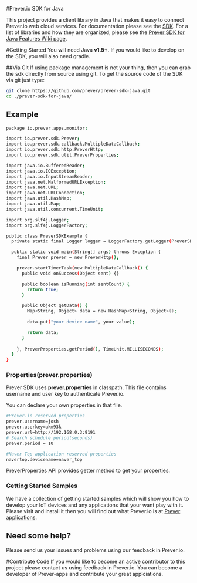 #Prever.io SDK for Java

This project provides a client library in Java that makes it easy to connect Prever.io web cloud services. For documentation please see the <a href="http://prever.io/public/pa/sdk.html" target="_blank">SDK</a>. For a list of libraries and how they are organized, please see the <a href="https://github.com/prever/prever-sdk-java/wiki/Prever-SDK-for-Java-Features" target="_blank">Prever SDK for Java Features Wiki page</a>.

#Getting Started
You will need Java **v1.5+**. If you would like to develop on the SDK, you will also need gradle.

##Via Git
If using package management is not your thing, then you can grab the sdk directly from source using git. To get the source code of the SDK via git just type:
```bash
git clone https://github.com/prever/prever-sdk-java.git
cd ./prever-sdk-for-java/
```

## Example
```bash
package io.prever.apps.monitor;

import io.prever.sdk.Prever;
import io.prever.sdk.callback.MultipleDataCallback;
import io.prever.sdk.http.PreverHttp;
import io.prever.sdk.util.PreverProperties;

import java.io.BufferedReader;
import java.io.IOException;
import java.io.InputStreamReader;
import java.net.MalformedURLException;
import java.net.URL;
import java.net.URLConnection;
import java.util.HashMap;
import java.util.Map;
import java.util.concurrent.TimeUnit;

import org.slf4j.Logger;
import org.slf4j.LoggerFactory;

public class PreverSDKExample {
  private static final Logger logger = LoggerFactory.getLogger(PreverSDKExample.class);

  public static void main(String[] args) throws Exception {
    final Prever prever = new PreverHttp();

    prever.startTimerTask(new MultipleDataCallback() {
      public void onSuccess(Object sent) {}

      public boolean isRunning(int sentCount) {
        return true;
      }

      public Object getData() {
        Map<String, Object> data = new HashMap<String, Object>();
        
        data.put("your device name", your value);

        return data;
      }
      
    }, PreverProperties.getPeriod(), TimeUnit.MILLISECONDS);
  }
}
```

### Properties(prever.properties)
Prever SDK uses **prever.properties** in classpath. This file contains username and user key to authenticate Prever.io.

You can declare your own properties in that file. 
```bash
#Prever.io reserved properties
prever.username=josh
prever.userkey=akm93k
prever.url=http://192.168.0.3:9191
# Search schedule period(seconds)
prever.period = 10

#Naver Top application reserved properties
navertop.devicename=naver_top
```
PreverProperties API provides getter method to get your properties.

### Getting Started Samples
We have a collection of getting started samples which will show you how to develop your IoT devices and any applications that your want play with it. Please visit and install it then you will find out what Prever.io is at <a href="https://github.com/prever-apps/" target="_blank">Prever applications</a>.

## Need some help?
Please send us your issues and problems using our feedback in Prever.io.

#Contribute Code
If you would like to become an active contributor to this project please contact us using feedback in Prever.io.
You can become a developer of Prever-apps and contribute your great applciations.
